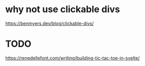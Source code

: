 # why not use clickable divs

https://benmyers.dev/blog/clickable-divs/

# TODO

https://renedellefont.com/writing/building-tic-tac-toe-in-svelte/
